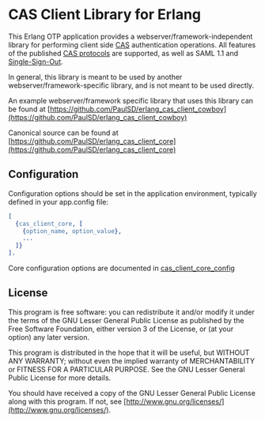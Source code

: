 # CAS Client Library for Erlang

This Erlang OTP application provides a webserver/framework-independent library for performing client side [CAS](http://www.jasig.org/cas) authentication operations.  All features of the published [CAS protocols](http://www.jasig.org/cas/protocol) are supported, as well as SAML 1.1 and [Single-Sign-Out](https://wiki.jasig.org/display/CASUM/Single+Sign+Out).

In general, this library is meant to be used by another webserver/framework-specific library, and is not meant to be used directly.

An example webserver/framework specific library that uses this library can be found at [https://github.com/PaulSD/erlang_cas_client_cowboy](https://github.com/PaulSD/erlang_cas_client_cowboy)

Canonical source can be found at [https://github.com/PaulSD/erlang_cas_client_core](https://github.com/PaulSD/erlang_cas_client_core)

## Configuration

Configuration options should be set in the application environment, typically defined in your app.config file:

```erlang
[
  {cas_client_core, [
    {option_name, option_value},
    ...
  ]}
].
```

Core configuration options are documented in [cas_client_core_config](blob/master/src/cas_client_core_config.erl)

## License

This program is free software: you can redistribute it and/or modify it under the terms of the GNU Lesser General Public License as published by the Free Software Foundation, either version 3 of the License, or (at your option) any later version.

This program is distributed in the hope that it will be useful, but WITHOUT ANY WARRANTY; without even the implied warranty of MERCHANTABILITY or FITNESS FOR A PARTICULAR PURPOSE.  See the GNU Lesser General Public License for more details.

You should have received a copy of the GNU Lesser General Public License along with this program.  If not, see [http://www.gnu.org/licenses/](http://www.gnu.org/licenses/).
